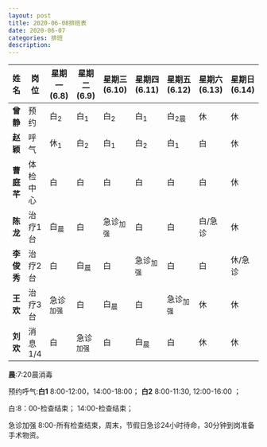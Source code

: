 ```yaml
---
layout: post
title: 2020-06-08排班表
date: 2020-06-07
categories: 排班
description: 
---
```




| 姓名  | 岗位 | 星期一(6.8) | 星期二(6.9) | 星期三(6.10) | 星期四(6.11) | 星期五(6.12) | 星期六(6.13) | 星期日(6.14) |
| -------------- | ----------- | ----------- | ----------- | ----------- | ----------- | ----------- | ----------- | -------------- |
| **曾静** | 预约 | 白<sub>2</sub> | 白<sub>1</sub> | 白<sub>2</sub> | 白<sub>1</sub> | 白<sub>2晨</sub> | 休 | 休 |
| **赵颖** | 呼气 | 休<sub>1</sub> | 白<sub>2</sub> | 白<sub>1</sub> | 白<sub>2</sub> | 白<sub>1</sub> | 白 | 休 |
| **曹庭芊** | 体检中心 | 白 | 白 | 白 | 白 | 白 | 白 | 休 |
| **陈龙** | 治疗1台 | 白<sub>晨</sub> | 白 |急诊<sub>加强</sub>|白|白|白/急诊|休|
| **李俊秀** | 治疗2台 | 白 | 白<sub>晨</sub> | 白 | 急诊<sub>加强</sub> | 白 | 白 | 休/急诊 |
| **王欢** | 治疗3台 | 急诊<sub>加强</sub> | 白 | 白<sub>晨</sub> | 白 | 急诊<sub>加强</sub> | 休 | 休 |
| **刘欢** | 消息1/4 | 白 | 急诊<sub>加强</sub> | 白 | 白<sub>晨</sub> | 白 | 休 | 休 |

**晨**:7:20晨消毒

预约呼气:**白1** 8:00-12:00，14:00-18:00； **白2** 8:00-11:30, 12:00-16:00 ；

白:8：00-检查结束；  14:00-检查结束；

急诊加强 8:00-所有检查结束，周末，节假日急诊24小时待命，30分钟到岗准备手术物资。
